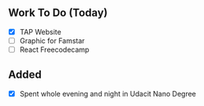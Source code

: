 ## Work To Do (Today)
- [x] TAP Website
- [ ] Graphic for Famstar
- [ ] React Freecodecamp
## Added
- [x] Spent whole evening and night in Udacit Nano Degree
